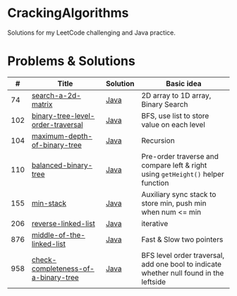 # CrackingAlgorithms
Solutions for my LeetCode challenging and Java practice.

# Problems & Solutions

| # | Title | Solution | Basic idea|
|---| ----- | -------- | --------------------- |
| 74 | [search-a-2d-matrix](https://leetcode.com/problems/search-a-2d-matrix) | [Java](https://github.com/zdong1995/CrackingAlgorithms/blob/master/Binary_Search/search-a-2d-matrix.java)| 2D array to 1D array, Binary Search |
| 102 | [binary-tree-level-order-traversal](https://leetcode.com/problems/binary-tree-level-order-traversal/) | [Java](https://github.com/zdong1995/CrackingAlgorithms/blob/master/BFS/binary-tree-level-order-traversal.java)| BFS, use list to store value on each level |
| 104 | [maximum-depth-of-binary-tree](https://leetcode.com/problems/maximum-depth-of-binary-tree) | [Java](https://github.com/zdong1995/CrackingAlgorithms/blob/master/Tree/maximum-depth-of-binary-tree.java)| Recursion |
| 110 | [balanced-binary-tree](https://leetcode.com/problems/balanced-binary-tree) | [Java](https://github.com/zdong1995/CrackingAlgorithms/blob/master/Tree/balanced-binary-tree.java)| Pre-order traverse and compare left & right using `getHeight()` helper function |
| 155 | [min-stack](https://leetcode.com/problems/min-stack) | [Java](https://github.com/zdong1995/CrackingAlgorithms/blob/master/Data_Structure/min-stack.java)| Auxiliary sync stack to store min, push min when num <= min |
| 206 | [reverse-linked-list](https://leetcode.com/problems/reverse-linked-list) | [Java](https://github.com/zdong1995/CrackingAlgorithms/blob/master/Data_Structure/reverse-linked-list/.java)| iterative |
| 876 | [middle-of-the-linked-list](https://leetcode.com/problems/middle-of-the-linked-list/) | [Java](https://github.com/zdong1995/CrackingAlgorithms/blob/master/Data_Structure/middle-of-the-linked-list.java)| Fast & Slow two pointers |
| 958 | [check-completeness-of-a-binary-tree](https://leetcode.com/problems/check-completeness-of-a-binary-tree) | [Java](https://github.com/zdong1995/CrackingAlgorithms/blob/master/Tree/check-completeness-of-a-binary-tree.java)| BFS level order traversal, add one bool to indicate whether null found in the leftside |